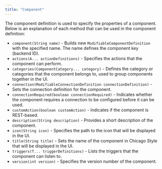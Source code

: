 ```yaml
---
title: "Component"
---
```


The component definition is used to specify the properties of a component. Below is an explanation of each method that can be used in the component definition:

- `component(String name)` - Builds new `ModifiableComponentDefinition` with the specified name. The name defines the component key (backend ID).
- `actions(A... actionDefinitions)` - Specifies the actions that the component can perform.
- `categories(ComponentCategory... category)` - Defines the category or categories that the component belongs to, used to group components together in the UI.
- `connection(ModifiableConnectionDefinition connectionDefinition)` - Sets the connection definition for the component.
- `connectionRequired(boolean connectionRequired)` - Indicates whether the component requires a connection to be configured before it can be used.
- `customAction(boolean customAction)` - Indicates if the component is REST-based.
- `description(String description)` - Provides a short description of the component.
- `icon(String icon)` - Specifies the path to the icon that will be displayed in the UI.
- `title(String title)` - Sets the name of the component in Chicago Style that will be displayed in the UI.
- `triggers(T... triggerDefinitions)` - Lists the triggers that the component can listen to.
- `version(int version)` - Specifies the version number of the component.

